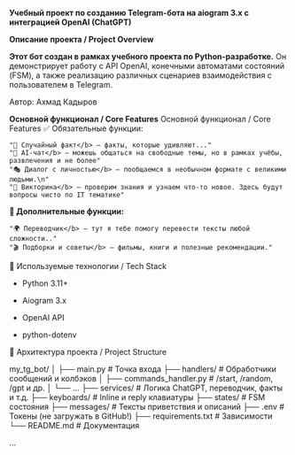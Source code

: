 **Учебный проект по созданию Telegram-бота на aiogram 3.x с интеграцией OpenAI (ChatGPT)**

**Описание проекта / Project Overview**

**Этот бот создан в рамках учебного проекта по Python-разработке.**
Он демонстрирует работу с API OpenAI, конечными автоматами состояний (FSM),
а также реализацию различных сценариев взаимодействия с пользователем в Telegram.

Автор: Ахмад Кадыров

**Основной функционал / Core Features**
Основной функционал / Core Features
✅ Обязательные функции:

    "🎯 Случайный факт</b> — факты, которые удивляют..."
    "💬 AI-чат</b> — можешь общаться на свободные темы, но в рамках учёбы, развлечения и не более"
    "🎭 Диалог с личностью</b> — пообщаемся в необычном формате с великими людьми.\n"
    "🧠 Викторина</b> — проверим знания и узнаем что-то новое. Здесь будут вопросы чисто по IT тематике"
**🌟 Дополнительные функции:** 

    "🌍 Переводчик</b> — тут я тебе помогу перевести тексты любой сложности.."
    "🎬 Подборки и советы</b> — фильмы, книги и полезные рекомендации."
🧰 Используемые технологии / Tech Stack

- Python 3.11+

- Aiogram 3.x

- OpenAI API

- python-dotenv

🧩 Архитектура проекта / Project Structure

my_tg_bot/
│
├── main.py                  # Точка входа
├── handlers/                # Обработчики сообщений и колбэков
│   ├── commands_handler.py  # /start, /random, /gpt и др.
│   └── ...
├── services/                # Логика ChatGPT, переводчик, факты и т.д.
├── keyboards/               # Inline и reply клавиатуры
├── states/                  # FSM состояния
├── messages/                # Тексты приветствия и описаний
├── .env                     # Токены (не загружать в GitHub!)
├── requirements.txt         # Зависимости
└── README.md                # Документация

...